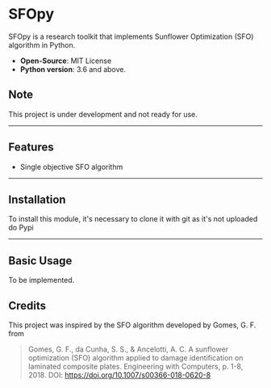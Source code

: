 # SFOpy

SFOpy is a research toolkit that implements Sunflower Optimization (SFO) algorithm in Python.

- **Open-Source**: MIT License
- **Python version**: 3.6 and above.

## Note

This project is under development and not ready for use.

--- 
## Features

- Single objective SFO algorithm

--- 
## Installation 

To install this module, it's necessary to clone it with git as it's not uploaded do Pypi

---
## Basic Usage

To be implemented.

## Credits

This project was inspired by the SFO algorithm developed by Gomes, G. F. from

> Gomes, G. F., da Cunha, S. S., & Ancelotti, A. C. A sunflower optimization (SFO) algorithm applied to damage identification on laminated composite plates. Engineering with Computers, p. 1-8, 2018. DOI: https://doi.org/10.1007/s00366-018-0620-8

